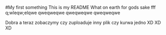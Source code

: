 #My first something
This is my README
What on earth 
for gods sake
fff
q;wleqw;elqwe
qweqweqwe
qweqweqwe
qweqweqwe

Dobra a teraz zobaczymy czy zuploaduje inny plik czy kurwa jedno XD
XD
XD

